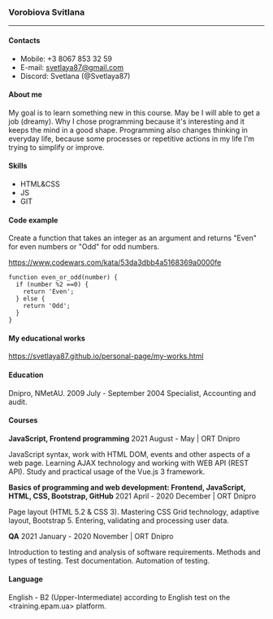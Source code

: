 
### Vorobiova Svitlana
---

#### Contacts
* Mobile: +3 8067 853 32 59
* E-mail: svetlaya87@gmail.com
* Discord: Svetlana (@Svetlaya87)

#### About me

My goal  is to learn  something new in this course. May be I will able to get a job (dreamy). Why I chose programming because it's interesting and it keeps the mind in a good shape. Programming also changes thinking in everyday life, because some processes or repetitive actions in my life I'm  trying to simplify or improve.

#### Skills
* HTML&CSS
* JS
* GIT

#### Code example

Create a function that takes an integer as an argument and returns "Even" for even numbers or "Odd" for odd numbers.

<https://www.codewars.com/kata/53da3dbb4a5168369a0000fe>

~~~
function even_or_odd(number) {
  if (number %2 ==0) {
    return 'Even';
  } else {
    return 'Odd';
  }
}
~~~
#### My educational works

<https://svetlaya87.github.io/personal-page/my-works.html>

#### Education

Dnipro, NMetAU.
2009 July - September 2004
Specialist, Accounting and audit.

#### Courses

**JavaScript, Frontend programming**
2021 August - May | ORT Dnipro

JavaScript syntax, work with HTML DOM, events and other aspects of a web page. Learning AJAX technology and working with WEB API (REST API). Study and practical usage of the Vue.js 3 framework.

**Basics of programming and web development: Frontend, JavaScript, HTML, CSS, Bootstrap, GitHub**
2021 April - 2020 December | ORT Dnipro

Page layout (HTML 5.2 & CSS 3). Mastering CSS Grid technology, adaptive layout, Bootstrap 5. Entering, validating and processing user data.

**QA**
2021 January - 2020 November | ORT Dnipro

Introduction to testing and analysis of software requirements. Methods and types of testing. Test documentation. Automation of testing.

#### Language

English - B2 (Upper-Intermediate)
according to English test on the  <training.epam.ua> platform.
